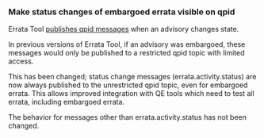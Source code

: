 ### Make status changes of embargoed errata visible on qpid

Errata Tool
[publishes qpid messages](https://docs.engineering.redhat.com/x/WT2nAQ) when an
advisory changes state.

In previous versions of Errata Tool, if an advisory was embargoed, these
messages would only be published to a restricted qpid topic with limited access.

This has been changed; status change messages (errata.activity.status) are now
always published to the unrestricted qpid topic, even for embargoed errata.
This allows improved integration with QE tools which need to test all errata,
including embargoed errata.

The behavior for messages other than errata.activity.status has not been
changed.
